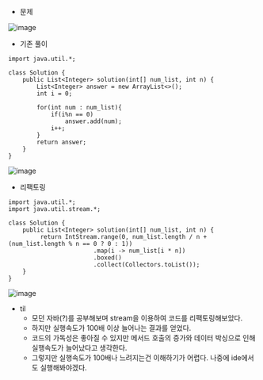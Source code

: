 - 문제
 
![image](https://github.com/user-attachments/assets/e5b353b5-6e9b-4c05-8ab7-38044e210634)

- 기존 풀이
```
import java.util.*;

class Solution {
    public List<Integer> solution(int[] num_list, int n) {             
        List<Integer> answer = new ArrayList<>();
        int i = 0;
        
        for(int num : num_list){
            if(i%n == 0) 
                answer.add(num);
            i++;
        }        
        return answer;
    }
}
```
 
![image](https://github.com/user-attachments/assets/44d8b26c-2fcb-46e2-a812-1c2b15529d2f)


- 리팩토링
```
import java.util.*;
import java.util.stream.*;

class Solution {
    public List<Integer> solution(int[] num_list, int n) {             
         return IntStream.range(0, num_list.length / n + (num_list.length % n == 0 ? 0 : 1))
                        .map(i -> num_list[i * n]) 
                        .boxed() 
                        .collect(Collectors.toList());
    }
}
```

![image](https://github.com/user-attachments/assets/591a07ea-e93c-4cd7-8429-91c3d0ed7a8d)

- til
  - 모던 자바(?)를 공부해보며 stream을 이용하여 코드를 리팩토링해보았다.
  - 하지만 실행속도가 100배 이상 늘어나는 결과를 얻었다.
  - 코드의 가독성은 좋아질 수 있지만 메서드 호출의 증가와 데이터 박싱으로 인해 실행속도가 늘어났다고 생각한다.
  - 그렇지만 실행속도가 100배나 느려지는건 이해하기가 어렵다. 나중에 ide에서도 실행해봐야겠다.
